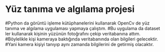 # Yüz tanıma ve algılama  projesi 


#Python da görüntü işleme kütüphanelerini kullanarak OpenCv de yüz tanıma ve algılama uygulaması yapmaya çalıştım. 
#Bu uygulama da dataset ler kullanarak kişinin yüzünün fotoğrafını çekip veritabanına attım. 
#Böylelikle kişi kameraya baktığında veritabanında olan bilgileri gelecektir. 
#Yani kamera kişiyi tanıyıp aynı zamanda bilgilerini de getirmiş olacaktır.
